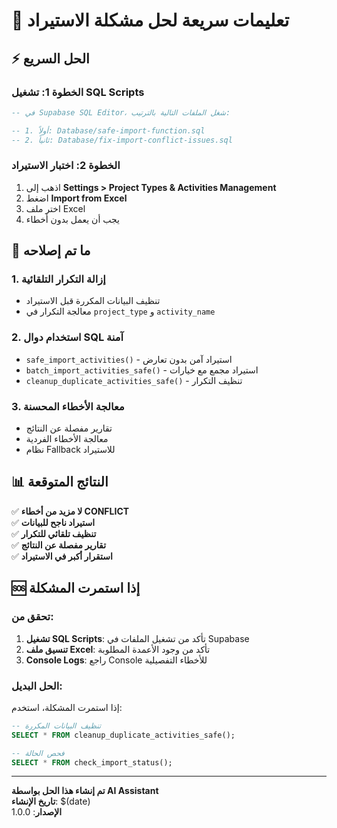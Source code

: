 # 🚀 تعليمات سريعة لحل مشكلة الاستيراد

## ⚡ الحل السريع

### الخطوة 1: تشغيل SQL Scripts
```sql
-- في Supabase SQL Editor، شغل الملفات التالية بالترتيب:

-- 1. أولاً: Database/safe-import-function.sql
-- 2. ثانياً: Database/fix-import-conflict-issues.sql
```

### الخطوة 2: اختبار الاستيراد
1. اذهب إلى **Settings > Project Types & Activities Management**
2. اضغط **Import from Excel**
3. اختر ملف Excel
4. يجب أن يعمل بدون أخطاء

## 🔧 ما تم إصلاحه

### 1. **إزالة التكرار التلقائية**
- تنظيف البيانات المكررة قبل الاستيراد
- معالجة التكرار في `project_type` و `activity_name`

### 2. **استخدام دوال SQL آمنة**
- `safe_import_activities()` - استيراد آمن بدون تعارض
- `batch_import_activities_safe()` - استيراد مجمع مع خيارات
- `cleanup_duplicate_activities_safe()` - تنظيف التكرار

### 3. **معالجة الأخطاء المحسنة**
- تقارير مفصلة عن النتائج
- معالجة الأخطاء الفردية
- نظام Fallback للاستيراد

## 📊 النتائج المتوقعة

✅ **لا مزيد من أخطاء CONFLICT**  
✅ **استيراد ناجح للبيانات**  
✅ **تنظيف تلقائي للتكرار**  
✅ **تقارير مفصلة عن النتائج**  
✅ **استقرار أكبر في الاستيراد**  

## 🆘 إذا استمرت المشكلة

### تحقق من:
1. **تشغيل SQL Scripts**: تأكد من تشغيل الملفات في Supabase
2. **تنسيق ملف Excel**: تأكد من وجود الأعمدة المطلوبة
3. **Console Logs**: راجع Console للأخطاء التفصيلية

### الحل البديل:
إذا استمرت المشكلة، استخدم:
```sql
-- تنظيف البيانات المكررة
SELECT * FROM cleanup_duplicate_activities_safe();

-- فحص الحالة
SELECT * FROM check_import_status();
```

---

**تم إنشاء هذا الحل بواسطة AI Assistant**  
**تاريخ الإنشاء**: $(date)  
**الإصدار**: 1.0.0

